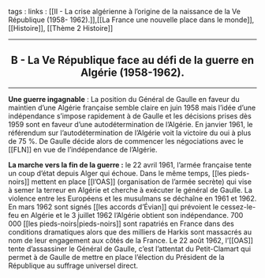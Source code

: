 tags : 
links : [[II - La crise algérienne à l’origine de la naissance de la Ve République (1958- 1962).]],[[La France une nouvelle place dans le monde]], [[Histoire]], [[Thème 2 Histoire]]

****

<h2 style="text-align: center;"> B - La Ve République face au défi de la guerre en Algérie (1958-1962). </h2>

****

**Une guerre ingagnable** : La position du Général de Gaulle en faveur du maintien d’une Algérie française semble claire en juin 1958 mais l’idée d’une indépendance s’impose rapidement à de Gaulle et les décisions prises dès 1959 sont en faveur d’une autodétermination de l’Algérie. En janvier 1961, le référendum sur l’autodétermination de l’Algérie voit la victoire du oui à plus de 75 %. De Gaulle décide alors de commencer les négociations avec le [[FLN]] en vue de l’indépendance de l’Algérie. 

**La marche vers la fin de la guerre :** le 22 avril 1961, l’armée française tente un coup d’état depuis Alger qui échoue. Dans le même temps, [[les pieds-noirs]] mettent en place [[l’OAS]] (organisation de l’armée secrète) qui vise à semer la terreur en Algérie et cherche à exécuter le général de Gaulle. La violence entre les Européens et les musulmans se déchaîne en 1961 et 1962. En mars 1962 sont signés [[les accords d’Évian]] qui prévoient le cessez-le-feu en Algérie et le 3 juillet 1962 l’Algérie obtient son indépendance. 700 000 [[les pieds-noirs|pieds-noirs]] sont rapatriés en France dans des conditions dramatiques alors que des milliers de Harkis sont massacrés au nom de leur engagement aux côtés de la France. Le 22 août 1962, l’[[OAS]] tente d’assassiner le Général de Gaulle, c’est l’attentat du Petit-Clamart qui permet à de Gaulle de mettre en place l’élection du Président de la République au suffrage universel direct.